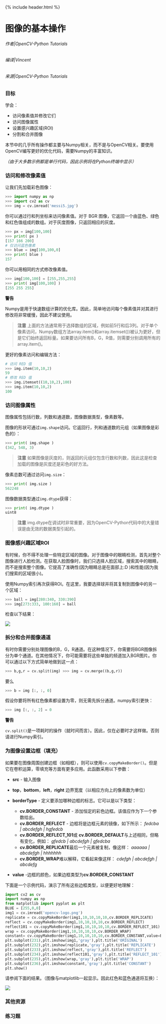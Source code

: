 {% include header.html %}

# 图像的基本操作

###### 作者|OpenCV-Python Tutorials
###### 编译|Vincent
###### 来源|OpenCV-Python Tutorials  

### 目标

学会：
- 访问像素值并修改它们
- 访问图像属性
- 设置感兴趣区域(ROI)
- 分割和合并图像

本节中的几乎所有操作都主要与Numpy相关，而不是与OpenCV相关。要使用OpenCV编写更好的优化代码，需要Numpy的丰富知识。

*（由于大多数示例都是单行代码，因此示例将在Python终端中显示）*

### 访问和修改像素值
让我们先加载彩色图像：

```python
>>> import numpy as np
>>> import cv2 as cv
>>> img = cv.imread('messi5.jpg')
```

你可以通过行和列坐标来访问像素值。对于 BGR 图像，它返回一个由蓝色、绿色和红色值组成的数组。对于灰度图像，只返回相应的灰度。

```python
>>> px = img[100,100]
>>> print( px )
[157 166 200]
# 仅访问蓝色像素
>>> blue = img[100,100,0]
>>> print( blue )
157
```

你可以用相同的方式修改像素值。

```python
>>> img[100,100] = [255,255,255]
>>> print( img[100,100] )
[255 255 255]
```

**警告**

Numpy是用于快速数组计算的优化库。因此，简单地访问每个像素值并对其进行修改将非常缓慢，因此不建议使用。

> **注意**
  上面的方法通常用于选择数组的区域，例如前5行和后3列。对于单个像素访问，Numpy数组方法array.item()和array.itemset())被认为更好，但是它们始终返回标量。如果要访问所有B，G，R值，则需要分别调用所有的array.item()。

更好的像素访问和编辑方法：

```python
# 访问 RED 值
>>> img.item(10,10,2)
59
# 修改 RED 值
>>> img.itemset((10,10,2),100)
>>> img.item(10,10,2)
100
```

### 访问图像属性

图像属性包括行数，列数和通道数，图像数据类型，像素数等。

图像的形状可通过`img.shape`访问。它返回行，列和通道数的元组（如果图像是彩色的）：

```python
>>> print( img.shape )
(342, 548, 3)
```

> **注意**
> 如果图像是灰度的，则返回的元组仅包含行数和列数，因此这是检查加载的图像是灰度还是彩色的好方法。

像素总数可通过访问`img.size`：

```python
>>> print( img.size )
562248
```

图像数据类型通过`img.dtype`获得：

```python
>>> print( img.dtype )
uint8
```

> **注意**
  img.dtype在调试时非常重要，因为OpenCV-Python代码中的大量错误是由无效的数据类型引起的。

### 图像感兴趣区域ROI

有时候，你不得不处理一些特定区域的图像。对于图像中的眼睛检测，首先对整个图像进行人脸检测。在获取人脸图像时，我们只选择人脸区域，搜索其中的眼睛，而不是搜索整个图像。它提高了准确性(因为眼睛总是在面部上:D )和性能(因为我们搜索的区域很小)。

使用Numpy索引再次获得ROI。在这里，我要选择球并将其复制到图像中的另一个区域：

```python
>>> ball = img[280:340, 330:390]
>>> img[273:333, 100:160] = ball 
```

检查以下结果：

![](http://qiniu.aihubs.net/roi.jpg)

### 拆分和合并图像通道

有时你需要分别处理图像的B，G，R通道。在这种情况下，你需要将BGR图像拆分为单个通道。在其他情况下，你可能需要将这些单独的频道加入BGR图片。你可以通过以下方式简单地做到这一点：

```python
>>> b,g,r = cv.split(img) >>> img = cv.merge((b,g,r))
```

要么
```python
>>> b = img [:, :, 0]
```

假设你要将所有红色像素都设置为零，则无需先拆分通道。numpy索引更快：
```python
>>> img [:, :, 2] = 0
```

**警告**

`cv.split()`是一项耗时的操作（就时间而言）。因此，仅在必要时才这样做。否则请进行Numpy索引。

### 为图像设置边框（填充）

如果要在图像周围创建边框（如相框），则可以使用`cv.copyMakeBorder()`。但是它在卷积运算，零填充等方面有更多应用。此函数采用以下参数：

- **src** - 输入图像

- **top**，**bottom**，**left**，**right** 边界宽度（以相应方向上的像素数为单位）

- **borderType** - 定义要添加哪种边框的标志。它可以是以下类型：
  - **cv.BORDER_CONSTANT** - 添加恒定的彩色边框。该值应作为下一个参数给出。
  - **cv.BORDER_REFLECT** - 边框将是边框元素的镜像，如下所示： *fedcba | abcdefgh | hgfedcb*
  - **cv.BORDER_REFLECT_101**或 **cv.BORDER_DEFAULT**与上述相同，但略有变化，例如： *gfedcb | abcdefgh | gfedcba*
  - **cv.BORDER_REPLICATE**最后一个元素被复制，像这样： *aaaaaa | abcdefgh | hhhhhhh*
  - **cv.BORDER_WRAP**难以解释，它看起来像这样： *cdefgh | abcdefgh | abcdefg*

- **value** -边框的颜色，如果边框类型为**cv.BORDER_CONSTANT**

下面是一个示例代码，演示了所有这些边框类型，以便更好地理解：

```python
import cv2 as cv
import numpy as np
from matplotlib import pyplot as plt
BLUE = [255,0,0]
img1 = cv.imread('opencv-logo.png')
replicate = cv.copyMakeBorder(img1,10,10,10,10,cv.BORDER_REPLICATE)
reflect = cv.copyMakeBorder(img1,10,10,10,10,cv.BORDER_REFLECT)
reflect101 = cv.copyMakeBorder(img1,10,10,10,10,cv.BORDER_REFLECT_101)
wrap = cv.copyMakeBorder(img1,10,10,10,10,cv.BORDER_WRAP)
constant= cv.copyMakeBorder(img1,10,10,10,10,cv.BORDER_CONSTANT,value=BLUE)
plt.subplot(231),plt.imshow(img1,'gray'),plt.title('ORIGINAL')
plt.subplot(232),plt.imshow(replicate,'gray'),plt.title('REPLICATE')
plt.subplot(233),plt.imshow(reflect,'gray'),plt.title('REFLECT')
plt.subplot(234),plt.imshow(reflect101,'gray'),plt.title('REFLECT_101')
plt.subplot(235),plt.imshow(wrap,'gray'),plt.title('WRAP')
plt.subplot(236),plt.imshow(constant,'gray'),plt.title('CONSTANT')
plt.show()
```

请参阅下面的结果。（图像与matplotlib一起显示。因此红色和蓝色通道将互换）：

![](http://qiniu.aihubs.net/border.jpg)

### 其他资源

### 练习题